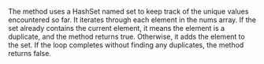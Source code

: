 The method uses a HashSet<int> named set to keep track of the unique values encountered so far. It iterates through each element in the nums array. If the set already contains the current element, it means the element is a duplicate, and the method returns true. Otherwise, it adds the element to the set. If the loop completes without finding any duplicates, the method returns false.